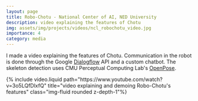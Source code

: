 ```yaml
---
layout: page
title: Robo-Chotu - National Center of AI, NED University
description: video explaining the features of Chotu
img: assets/img/projects/videos/ncl_robochotu_video.jpg
importance: 4
category: media
---
```


I made a video explaining the features of Chotu. Communication in the robot is done through the Google <a href="https://cloud.google.com/dialogflow" target="_blank"> Dialogflow</a> API and a custom chatbot. The skeleton detection uses CMU Perceptual Computing Lab's <a href="https://github.com/CMU-Perceptual-Computing-Lab/openpose" target="_blank"> OpenPose</a>.

<div class="row">
    <div class="col-sm mt-3 mt-md-0">
        {% include video.liquid path="https://www.youtube.com/watch?v=3o5LQfDlxfQ" title="video explaining and demoing Robo-Chotu's features" class="img-fluid rounded z-depth-1"%}
    </div>
</div>